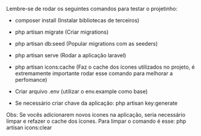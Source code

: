 

Lembre-se de rodar os seguintes comandos para testar o projetinho:
- composer install (Instalar bibliotecas de terceiros)
- php artisan migrate (Criar migrations)
- php artisan db:seed (Popular migrations com as seeders)
- php artisan serve (Rodar a aplicação laravel)
- php artisan icons:cache (Faz o cache dos ícones utilizados no projeto, é extremamente importante rodar esse comando para melhorar a perfomance)

- Criar arquivo .env (utilizar o env.example como base)
- Se necessário criar chave da aplicação: php artisan key:generate

Obs: Se vocês adicionarem novos ícones na aplicação, seria necessário limpar e refazer o cache dos ícones. Para limpar o comando é esse: php artisan icons:clear
